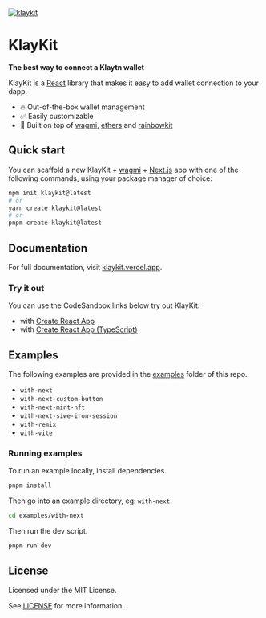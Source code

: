 <a href="https://klaykit.vercel.app/">
  <img alt="klaykit" src="https://klaykit.vercel.app/klaykit.svg" />
</a>

# KlayKit

**The best way to connect a Klaytn wallet**

KlayKit is a [React](https://reactjs.org/) library that makes it easy to add wallet connection to your dapp.

- 🔥 Out-of-the-box wallet management
- ✅ Easily customizable
- 🦄 Built on top of [wagmi](https://github.com/tmm/wagmi), [ethers](https://docs.ethers.io) and [rainbowkit](https://github.com/rainbow-me/rainbowkit)

## Quick start

You can scaffold a new KlayKit + [wagmi](https://wagmi.sh) + [Next.js](https://nextjs.org) app with one of the following commands, using your package manager of choice:

```bash
npm init klaykit@latest
# or
yarn create klaykit@latest
# or
pnpm create klaykit@latest
```

## Documentation

For full documentation, visit [klaykit.vercel.app](https://klaykit.vercel.app/).

### Try it out

You can use the CodeSandbox links below try out KlayKit:

- with [Create React App](https://codesandbox.io/s/klaykit-create-react-app-2r27tu)
- with [Create React App (TypeScript)](https://codesandbox.io/s/klaykit-create-typescript-app-f8cgph)

## Examples

The following examples are provided in the [examples](./examples/) folder of this repo.

- `with-next`
- `with-next-custom-button`
- `with-next-mint-nft`
- `with-next-siwe-iron-session`
- `with-remix`
- `with-vite`

### Running examples

To run an example locally, install dependencies.

```bash
pnpm install
```

Then go into an example directory, eg: `with-next`.

```bash
cd examples/with-next
```

Then run the dev script.

```bash
pnpm run dev
```

## License

Licensed under the MIT License.

See [LICENSE](./LICENSE) for more information.

